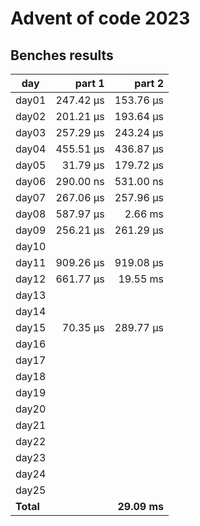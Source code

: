 # Advent of code 2023

## Benches results
| day   |   part 1  |   part 2  | 
|-------|----------:|----------:|
| day01 | 247.42 μs | 153.76 μs |
| day02 | 201.21 μs | 193.64 μs |
| day03 | 257.29 μs | 243.24 μs |
| day04 | 455.51 μs | 436.87 μs |
| day05 |  31.79 μs | 179.72 μs |
| day06 | 290.00 ns | 531.00 ns |
| day07 | 267.06 μs | 257.96 μs |
| day08 | 587.97 μs |   2.66 ms |
| day09 | 256.21 μs | 261.29 μs |
| day10 |           |           |
| day11 | 909.26 μs | 919.08 μs |
| day12 | 661.77 μs |  19.55 ms |
| day13 |           |           |
| day14 |           |           |
| day15 |  70.35 μs | 289.77 μs |
| day16 |           |           |
| day17 |           |           |
| day18 |           |           |
| day19 |           |           |
| day20 |           |           |
| day21 |           |           |
| day22 |           |           |
| day23 |           |           |
| day24 |           |           |
| day25 |           |           |
|**Total**|           |**29.09 ms** |
